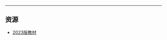 

---

## 资源
- [2023版教材](https://lz.qaiu.top/parser?url=https://cqu-openlib.lanzouh.com/imUpj1upjm0d)  
